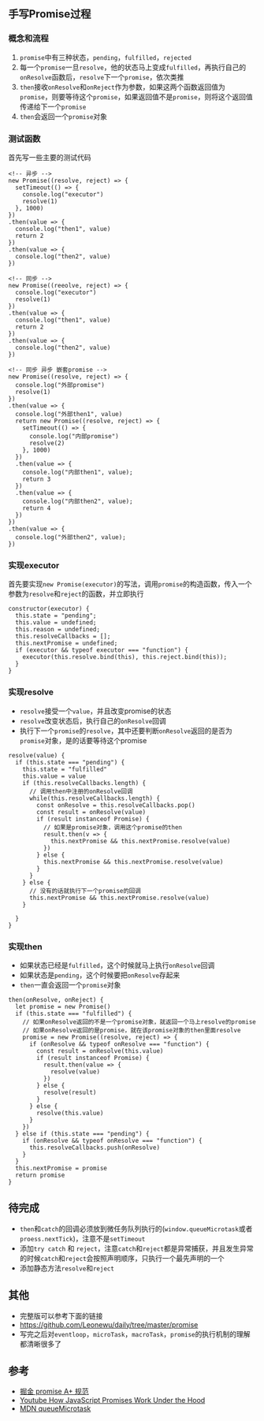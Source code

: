 
## 手写Promise过程

### 概念和流程

1. `promise`中有三种状态，`pending`，`fulfilled`，`rejected`
2. 每一个`promise`一旦`resolve`，他的状态马上变成`fulfilled`，再执行自己的`onResolve`函数后，`resolve`下一个`promise`，依次类推
3. `then`接收`onResolve`和`onReject`作为参数，如果这两个函数返回值为`promise`，则要等待这个`promise`，如果返回值不是`promise`，则将这个返回值传递给下一个`promise`
4. `then`会返回一个`promise`对象

### 测试函数

首先写一些主要的测试代码  

```
<!-- 异步 -->
new Promise((resolve, reject) => {
  setTimeout(() => {
    console.log("executor")
    resolve(1)
  }, 1000)
})
.then(value => {
  console.log("then1", value)
  return 2
})
.then(value => {
  console.log("then2", value)
})
```

```
<!-- 同步 -->
new Promise((reeolve, reject) => {
  console.log("executor")
  resolve(1)
})
.then(value => {
  console.log("then1", value)
  return 2
})
.then(value => {
  console.log("then2", value)
})
```

```
<!-- 同步 异步 嵌套promise -->
new Promise((resolve, reject) => {
  console.log("外部promise")
  resolve(1)
})
.then(value => {
  console.log("外部then1", value)
  return new Promise((resolve, reject) => {
    setTimeout(() => {
      console.log("内部promise")
      resolve(2)
    }, 1000)
  })
  .then(value => {
    console.log("内部then1", value);
    return 3
  })
  .then(value => {
    console.log("内部then2", value);
    return 4
  })
})
.then(value => {
  console.log("外部then2", value);
})
```

### 实现executor

首先要实现`new Promise(executor)`的写法，调用`promise`的构造函数，传入一个参数为`resolve`和`reject`的函数，并立即执行

```
constructor(executor) {
  this.state = "pending";
  this.value = undefined;
  this.reason = undefined;
  this.resolveCallbacks = [];
  this.nextPromise = undefined;
  if (executor && typeof executor === "function") {
    executor(this.resolve.bind(this), this.reject.bind(this));
  }
}
```

### 实现resolve

* `resolve`接受一个`value`，并且改变promise的状态
* `resolve`改变状态后，执行自己的`onResolve`回调
* 执行下一个`promise`的`resolve`，其中还要判断`onResolve`返回的是否为`promise`对象，是的话要等待这个promise

```
resolve(value) {
  if (this.state === "pending") {
    this.state = "fulfilled"
    this.value = value
    if (this.resolveCallbacks.length) {
      // 调用then中注册的onResolve回调
      while(this.resolveCallbacks.length) {
        const onResolve = this.resolveCallbacks.pop()
        const result = onResolve(value)
        if (result instanceof Promise) {
          // 如果是promise对象，调用这个promise的then
          result.then(v => {
            this.nextPromise && this.nextPromise.resolve(value)
          })
        } else {
          this.nextPromise && this.nextPromise.resolve(value)
        }
      }
    } else {
      // 没有的话就执行下一个promise的回调
      this.nextPromise && this.nextPromise.resolve(value)
    }
    
  }
}
```

### 实现then

* 如果状态已经是`fulfilled`，这个时候就马上执行`onResolve`回调
* 如果状态是`pending`，这个时候要把`onResolve`存起来
* `then`一直会返回一个`promise`对象

```
then(onResolve, onReject) {
  let promise = new Promise()
  if (this.state === "fulfilled") {
    // 如果onResolve返回的不是一个promise对象，就返回一个马上resolve的promise
    // 如果onResolve返回的是promise，就在该promise对象的then里面resolve
    promise = new Promise((resolve, reject) => {
      if (onResolve && typeof onResolve === "function") {
        const result = onResolve(this.value)
        if (result instanceof Promise) {
          result.then(value => {
            resolve(value)
          })
        } else {
          resolve(result)
        }
      } else {
        resolve(this.value)
      }
    })
  } else if (this.state === "pending") {
    if (onResolve && typeof onResolve === "function") {
      this.resolveCallbacks.push(onResolve)
    }
  }
  this.nextPromise = promise
  return promise
}
```

## 待完成

* `then`和`catch`的回调必须放到微任务队列执行的(`window.queueMicrotask`或者`proess.nextTick`)，注意不是`setTimeout`
* 添加`try catch` 和 `reject`，注意`catch`和`reject`都是异常捕获，并且发生异常的时候`catch`和`reject`会按照声明顺序，只执行一个最先声明的一个
* 添加静态方法`resolve`和`reject`

## 其他

* 完整版可以参考下面的链接
* <https://github.com/Leonewu/daily/tree/master/promise>
* 写完之后对`eventloop`，`microTask`，`macroTask`，`promise`的执行机制的理解都清晰很多了

## 参考

* [掘金  promise A+ 规范](https://juejin.im/post/5c4b0423e51d4525211c0fbc)  
* [Youtube How JavaScript Promises Work Under the Hood](https://www.youtube.com/watch?v=C3kUMPtt4hY&t=247s)  
* [MDN queueMicrotask](https://developer.mozilla.org/zh-CN/docs/Web/API/HTML_DOM_API/Microtask_guide)
